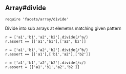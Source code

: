 ## Array#divide

    require 'facets/array/divide'

Divide into sub arrays at elemetns matching given pattern

    r = ['a1','b1','a2','b2'].divide(/^a/)
    r.assert == [['a1','b1'],['a2','b2']]

    r = ['a1','b1','a2','b2'].divide(/^b/)
    r.assert == [['a1'],['b1','a2'],['b2']]

    r = ['a1','b1','a2','b2'].divide(/c/)
    r.assert = [['a1','b1','a2','b2']]
